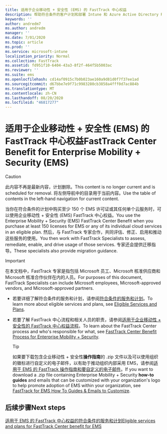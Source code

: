 ```yaml
---
title: 适用于企业移动性 + 安全性 (EMS) 的 FastTrack 中心权益
description: 帮助符合条件的客户计划和部署 Intune 和 Azure Active Directory Premium 的程序
keywords: ''
author: andredm7
ms.author: andredm
manager: ''
ms.date: 7/01/2020
ms.topic: article
ms.prod: ''
ms.service: microsoft-intune
localization_priority: Normal
ms.collection: FastTrack
ms.assetid: fd951f10-6404-43a3-8f2f-464f5b5003ac
ms.reviewer: ''
ms.suite: ems
ms.openlocfilehash: cd14af0915c7b0b023ae160a9d81d0f7f37ee1ad
ms.sourcegitcommit: d67bbe7e9f71c9983280cb3858a4fff0d7ac884b
ms.translationtype: MT
ms.contentlocale: zh-CN
ms.lasthandoff: 08/20/2020
ms.locfileid: "46817277"
---
```

# <a name="fasttrack-center-benefit-for-enterprise-mobility--security-ems"></a><span data-ttu-id="cf1db-103">适用于企业移动性 + 安全性 (EMS) 的 FastTrack 中心权益</span><span class="sxs-lookup"><span data-stu-id="cf1db-103">FastTrack Center Benefit for Enterprise Mobility + Security (EMS)</span></span>

> [!CAUTION]
> <span data-ttu-id="cf1db-104">此内容不再是最新内容，计划删除。</span><span class="sxs-lookup"><span data-stu-id="cf1db-104">This content is no longer current and is scheduled for removal.</span></span> <span data-ttu-id="cf1db-105">将左侧导航中的目录用于当前内容。</span><span class="sxs-lookup"><span data-stu-id="cf1db-105">Use the table of contents in the left-hand navigation for current content.</span></span>


<span data-ttu-id="cf1db-106">当你在符合条件的计划中购买至少 150 个 EMS 许可证或其任何单个云服务时，可以使用企业移动性 + 安全性 (EMS) FastTrack 中心权益。</span><span class="sxs-lookup"><span data-stu-id="cf1db-106">You use the Enterprise Mobility + Security (EMS) FastTrack Center Benefit when you purchase at least 150 licenses for EMS or any of its individual cloud services in an eligible plan.</span></span> <span data-ttu-id="cf1db-107">然后，与 FastTrack 专家合作，共同评估、修正、启用和推动这些服务的使用。</span><span class="sxs-lookup"><span data-stu-id="cf1db-107">You then work with FastTrack Specialists to assess, remediate, enable, and drive usage of those services.</span></span> <span data-ttu-id="cf1db-108">专家还会提供迁移指导。</span><span class="sxs-lookup"><span data-stu-id="cf1db-108">These specialists also provide migration guidance.</span></span> 

> [!IMPORTANT]
> <span data-ttu-id="cf1db-109">在本文档中，FastTrack 专家是指包括 Microsoft 员工、Microsoft 核准供应商和 Microsoft 核准合作伙伴在内的人员。</span><span class="sxs-lookup"><span data-stu-id="cf1db-109">For purposes of this document, FastTrack Specialists can include Microsoft employees, Microsoft-approved vendors, and Microsoft-approved partners.</span></span>

- <span data-ttu-id="cf1db-110">若要详细了解符合条件的服务和计划，请参阅[符合条件的服务和计划](M365-eligible-services-and-plans.md)。</span><span class="sxs-lookup"><span data-stu-id="cf1db-110">To learn more about eligible services and plans, see [Eligible Services and Plans](M365-eligible-services-and-plans.md).</span></span>

- <span data-ttu-id="cf1db-111">若要了解 FastTrack 中心流程和相关人员的职责，请参阅[适用于企业移动性 + 安全性的 FastTrack 中心权益流程](EMS-fasttrack-process.md)。</span><span class="sxs-lookup"><span data-stu-id="cf1db-111">To learn about the FastTrack Center process and who's responsible for what, see [FastTrack Center Benefit Process for Enterprise Mobility + Security](EMS-fasttrack-process.md).</span></span>

    > [!TIP]
    > <span data-ttu-id="cf1db-112">如果要下载包含企业移动性 + 安全性**操作指南**的 .zip 文件以及可以使用组织的徽标进行自定义的电子邮件，以有助于推动组织内部采用 EMS，请参阅[适用于 EMS 的 FastTrack 操作指南和要自定义的电子邮件](https://gallery.technet.microsoft.com/FastTrack-for-EMS-How-To-f170da4c)。</span><span class="sxs-lookup"><span data-stu-id="cf1db-112">If you want to download a .zip file containing Enterprise Mobility + Security **how-to guides** and emails that can be customized with your organization's logo to help promote adoption of EMS within your organization, see [FastTrack for EMS How To Guides & Emails to Customize](https://gallery.technet.microsoft.com/FastTrack-for-EMS-How-To-f170da4c).</span></span>

## <a name="next-steps"></a><span data-ttu-id="cf1db-113">后续步骤</span><span class="sxs-lookup"><span data-stu-id="cf1db-113">Next steps</span></span>

[<span data-ttu-id="cf1db-114">适用于 EMS 的 FastTrack 中心权益的符合条件的服务和计划</span><span class="sxs-lookup"><span data-stu-id="cf1db-114">Eligible services and plans for FastTrack Center benefit for EMS</span></span>](M365-eligible-services-and-plans.md)